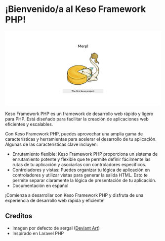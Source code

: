 # ¡Bienvenido/a al Keso Framework PHP!

![welcome.png](.media/img_0.png)

Keso Framework PHP es un framework de desarrollo web rápido y ligero para PHP. Está diseñado para facilitar la creación de aplicaciones web eficientes y escalables.

Con Keso Framework PHP, puedes aprovechar una amplia gama de características y herramientas para acelerar el desarrollo de tu aplicación. Algunas de las características clave incluyen:

* Enrutamiento flexible: Keso Framework PHP proporciona un sistema de enrutamiento potente y flexible que te permite definir fácilmente las rutas de tu aplicación y asociarlas con controladores específicos.
* Controladores y vistas: Puedes organizar tu lógica de aplicación en controladores y utilizar vistas para generar la salida HTML. Esto te permite separar claramente la lógica de presentación de tu aplicación.
* Documentación en español

¡Comienza a desarrollar con Keso Framework PHP y disfruta de una experiencia de desarrollo web rápida y eficiente!

## Creditos
- Imagen por defecto de sergal ([Deviant Art](https://www.deviantart.com/michifishu/art/Cheese-wedge-Sergal-685836827))
- Inspirado en Laravel PHP